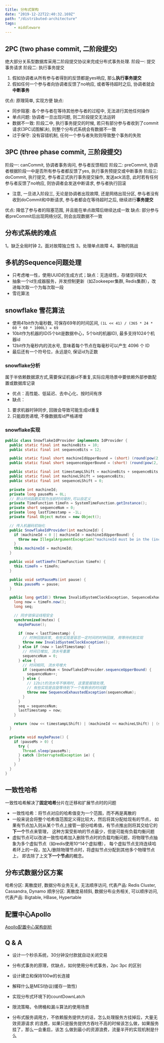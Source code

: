 ```yaml
---
title: 分布式架构
date: "2019-12-22T22:40:32.169Z"
path: "/distributed-architecture"
tags:
    - middleware
---
```


## 2PC (two phase commit, 二阶段提交)
绝大部分关系型数据库采用二阶段提交协议来完成分布式事务处理.
阶段一: 提交事务请求
阶段二: 执行事务提交
1. 假如协调者从所有参与者得到的反馈都是yes响应, 那么**执行事务提交**
2. 假如任何一个参与者向协调者反馈了no响应, 或者等待超时之后, 协调者就会**中断事务**

优点: 原理简单, 实现方便
缺点:
* 同步阻塞: 各个参与者在等待其他参与者的过程中, 无法进行其他任何操作
* 单点问题: 协调者一旦出现问题, 则二阶段提交无法运转
* 数据不一致: 阶段二中, 执行事务提交的时候, 若只有部分参与者收到了commit请求(3PC试图解决), 则整个分布式系统会有数据不一致
* 过于保守: 没有容错机制, 任何一个参与者失败则导致整个事务的失败

## 3PC (three phase commit, 三阶段提交)
阶段一: canCommit, 协调者事务询问, 参与者反馈相应
阶段二: preCommit, 协调者根据阶段一中是否所有参与者都反馈了yes, 执行事务预提交或中断事务
阶段三: doCommit, 执行提交, 参与者正式执行事务提交操作, 发送ack消息, 此时若有任何参与者反馈了no响应,
      则协调者会发送中断请求, 参与者执行回滚

* 注意, 一旦进入阶段三, 无论是协调者出现故障, 还是网络出现分区, 参与者没有收到doCommit和中断请求,
  参与者都会在等待超时之后, 继续进行**事务提交**

优点: 降低了参与者的阻塞范围, 并且能在单点故障后继续达成一致
缺点: 部分参与者preCommit后出现网络分区, 则会出现数据不一致


## 分布式系统的难点
1。缺乏全局时钟
2。面对故障独立性
3。处理单点故障
4。事物的挑战


## 多机的Sequence问题处理
* 只考虑唯一性，使用UUID的生成方式；缺点：无连续性，存储空间较大
* 抽象一个id生成器服务，并发控制更新（如Zookeeper集群, Redis集群），改进每次取一个为每次取一段
* 雪花算法

## snowflake 雪花算法
* 使用41bit作为毫秒数, 可保存69年的时间区间, `(1L << 41) / (365 * 24 * 60 * 60 * 1000L) = 69`
* 10bit作为机器的ID(5个bit是数据中心，5个bit的机器ID), 最多支持1024个机器id
* 12bit作为毫秒内的流水号, 意味着每个节点在每毫秒可以产生 4096 个 ID
* 最后还有一个符号位，永远是0, 保证id为正数

### snowflake分析
属于半依赖数据源方式,需要保证机器id不重复,实际应用场景中要依赖外部参数配置或数据库记录
* 优点：高性能、低延迟、去中心化、按时间有序
* 缺点：
1. 要求机器时钟同步, 回拨会导致可能生成id重复
2. 只能趋势递增, 不像数据库id严格递增

### snowflake实现
```java
public class SnowflakeIdProvider implements IdProvider {
  public static final int machineBits = 10;
  public static final int sequenceBits = 12;

  public static final short machineIdUpperBound = (short) (round(pow(2, machineBits)) - 1);
  public static final short sequenceUpperBound = (short) (round(pow(2, sequenceBits)) - 1);

  public static final int timestampLShift = machineBits + sequenceBits;
  public static final int machineLShift = sequenceBits;
  public static final int sequenceLShift = 0;

  private int machineId;
  private long pauseMs = 0L;
  // 默认时间函数实现为当前时间毫秒,可以自定义
  private TimeFunction timeFn = SystemTimeFunction.getInstance();
  private short sequenceNum = 0;
  private long lastTimestamp = -1L;
  private final Object mutex = new Object();

  // 传入机器码初始化
  public SnowflakeIdProvider(int machineId) {
    if (machineId < 0 || machineId > machineIdUpperBound) {
      throw new IllegalArgumentException("machineId must be in the (inclusive) range [0, 1023]");
    }
    this.machineId = machineId;
  }

  public void setTimeFn(TimeFunction timeFn) {
    this.timeFn = timeFn;
  }

  public void setPauseMs(int pause) {
    this.pauseMs = pause;
  }

  public long getId() throws InvalidSystemClockException, SequenceExhaustedException {
    long now = timeFn.now();
    long seq;

    // 同步锁保证线程安全
    synchronized(mutex) {
      maybePause();

      if (now < lastTimestamp) {
        // 时钟回拨异常, 有些实现是容忍一定时间的时钟回拨, 用等待机制实现
        throw new InvalidSystemClockException();
      } else if (now > lastTimestamp) {
        // 时间已增加, 流水号重置  
        sequenceNum = 0;
      } else {
        // 时间相同, 流水号增大
        if (sequenceNum < SnowflakeIdProvider.sequenceUpperBound) {
          sequenceNum++;
        } else {
          // 12bit的流水号不够用时, 这里是报错处理,
          // 有些实现是自旋等待到下一个有剩余的时间戳
          throw new SequenceExhaustedException(sequenceNum);
        }
      }
      seq = sequenceNum;
      lastTimestamp = now;
    }

    return (now << timestampLShift) | (machineId << machineLShift) | (seq << sequenceLShift);
  }

  private void maybePause() {
    if (pauseMs > 0) {
      try {
        Thread.sleep(pauseMs);
      } catch (InterruptedException ie) {
      }
    }
  }
}

```

## 一致性哈希
一致性哈希解决了**固定哈希**分片在迁移和扩展节点时的问题
* 一致性哈希：将节点对应的哈希值变为一个范围，而不再是离散的
* 一般来说会将整个哈希值范围定义得比较大，然后将其分配给现有的节点，
  如果有节点加入则从某个节点上接管一部分哈希值，有节点推出则将其交给它的**下一个**节点来管理，
  这种方案受影响的节点最少，但是可能有负载均衡问题
* 虚拟节点可以改进一致性哈希加入删除节点时的负载均衡问题，将物理节点抽象为多个虚拟节点（如redis使用10^14个虚拟槽），
  每个虚拟节点支持连续哈希环上的一段，加入/删除物理节点时，将虚拟节点分配到其他多个物理节点上，
  即去除了上文**下一个节点**的概念。
  
## 分布式数据分区方案
哈希分区: 离散度好, 数据分布业务无关, 无法顺序访问, 代表产品: Redis Cluster, Cassandra, Dynamo
顺序分区: 离散度易倾斜, 数据分布业务相关, 可以顺序访问, 代表产品: Bigtable, HBase, Hypertable



## 配置中心Apollo
[Apollo配置中心架构剖析](https://mp.weixin.qq.com/s/-hUaQPzfsl9Lm3IqQW3VDQ)

## Q & A
* 设计一个秒杀系统，30分钟没付款就自动关闭交易

* 分布式事务的原理，优缺点，如何使用分布式事务，2pc 3pc 的区别
* 设计建立和保持100w的长连接
* 解释什么是MESI协议(缓存一致性)
* 实现分布式环境下的countDownLatch

* 限流策略，令牌桶和漏斗算法的使用场景
* 分布式服务调用方，不依赖服务提供方的话，怎么处理服务方挂掉后，大量无效资源请求
  的浪费，如果只是服务提供方吞吐不高的时候该怎么做，如果服务挂了，那么一会重启，该怎
  么做到最小的资源浪费，流量半开的实现机制是什么